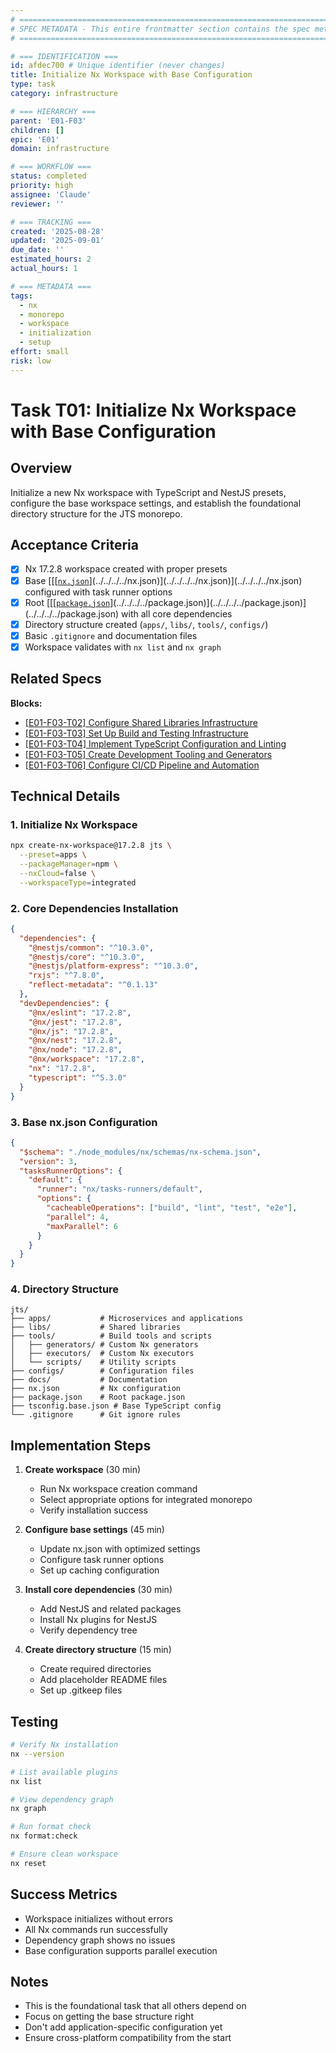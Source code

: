 ```yaml
---
# ============================================================================
# SPEC METADATA - This entire frontmatter section contains the spec metadata
# ============================================================================

# === IDENTIFICATION ===
id: afdec700 # Unique identifier (never changes)
title: Initialize Nx Workspace with Base Configuration
type: task
category: infrastructure

# === HIERARCHY ===
parent: 'E01-F03'
children: []
epic: 'E01'
domain: infrastructure

# === WORKFLOW ===
status: completed
priority: high
assignee: 'Claude'
reviewer: ''

# === TRACKING ===
created: '2025-08-28'
updated: '2025-09-01'
due_date: ''
estimated_hours: 2
actual_hours: 1

# === METADATA ===
tags:
  - nx
  - monorepo
  - workspace
  - initialization
  - setup
effort: small
risk: low
---
```


# Task T01: Initialize Nx Workspace with Base Configuration

## Overview

Initialize a new Nx workspace with TypeScript and NestJS presets, configure the base workspace settings, and establish the foundational directory structure for the JTS monorepo.

## Acceptance Criteria

- [x] Nx 17.2.8 workspace created with proper presets
- [x] Base [[[[`nx.json`](../../../../nx.json)](../../../../nx.json)](../../../../nx.json)](../../../../nx.json) configured with task runner options
- [x] Root [[[[`package.json`](../../../../package.json)](../../../../package.json)](../../../../package.json)](../../../../package.json) with all core dependencies
- [x] Directory structure created (`apps/`, `libs/`, `tools/`, `configs/`)
- [x] Basic `.gitignore` and documentation files
- [x] Workspace validates with `nx list` and `nx graph`

## Related Specs

**Blocks:**

- [[E01-F03-T02] Configure Shared Libraries Infrastructure](../T02/E01-F03-T02.spec.md)
- [[E01-F03-T03] Set Up Build and Testing Infrastructure](../T03/E01-F03-T03.spec.md)
- [[E01-F03-T04] Implement TypeScript Configuration and Linting](../T04/E01-F03-T04.spec.md)
- [[E01-F03-T05] Create Development Tooling and Generators](../T05/E01-F03-T05.spec.md)
- [[E01-F03-T06] Configure CI/CD Pipeline and Automation](../T06/E01-F03-T06.spec.md)

## Technical Details

### 1. Initialize Nx Workspace

```bash
npx create-nx-workspace@17.2.8 jts \
  --preset=apps \
  --packageManager=npm \
  --nxCloud=false \
  --workspaceType=integrated
```

### 2. Core Dependencies Installation

```json
{
  "dependencies": {
    "@nestjs/common": "^10.3.0",
    "@nestjs/core": "^10.3.0",
    "@nestjs/platform-express": "^10.3.0",
    "rxjs": "^7.8.0",
    "reflect-metadata": "^0.1.13"
  },
  "devDependencies": {
    "@nx/eslint": "17.2.8",
    "@nx/jest": "17.2.8",
    "@nx/js": "17.2.8",
    "@nx/nest": "17.2.8",
    "@nx/node": "17.2.8",
    "@nx/workspace": "17.2.8",
    "nx": "17.2.8",
    "typescript": "^5.3.0"
  }
}
```

### 3. Base nx.json Configuration

```json
{
  "$schema": "./node_modules/nx/schemas/nx-schema.json",
  "version": 3,
  "tasksRunnerOptions": {
    "default": {
      "runner": "nx/tasks-runners/default",
      "options": {
        "cacheableOperations": ["build", "lint", "test", "e2e"],
        "parallel": 4,
        "maxParallel": 6
      }
    }
  }
}
```

### 4. Directory Structure

```
jts/
├── apps/           # Microservices and applications
├── libs/           # Shared libraries
├── tools/          # Build tools and scripts
│   ├── generators/ # Custom Nx generators
│   ├── executors/  # Custom Nx executors
│   └── scripts/    # Utility scripts
├── configs/        # Configuration files
├── docs/           # Documentation
├── nx.json         # Nx configuration
├── package.json    # Root package.json
├── tsconfig.base.json # Base TypeScript config
└── .gitignore      # Git ignore rules
```

## Implementation Steps

1. **Create workspace** (30 min)
   - Run Nx workspace creation command
   - Select appropriate options for integrated monorepo
   - Verify installation success

2. **Configure base settings** (45 min)
   - Update nx.json with optimized settings
   - Configure task runner options
   - Set up caching configuration

3. **Install core dependencies** (30 min)
   - Add NestJS and related packages
   - Install Nx plugins for NestJS
   - Verify dependency tree

4. **Create directory structure** (15 min)
   - Create required directories
   - Add placeholder README files
   - Set up .gitkeep files

## Testing

```bash
# Verify Nx installation
nx --version

# List available plugins
nx list

# View dependency graph
nx graph

# Run format check
nx format:check

# Ensure clean workspace
nx reset
```

## Success Metrics

- Workspace initializes without errors
- All Nx commands run successfully
- Dependency graph shows no issues
- Base configuration supports parallel execution

## Notes

- This is the foundational task that all others depend on
- Focus on getting the base structure right
- Don't add application-specific configuration yet
- Ensure cross-platform compatibility from the start
